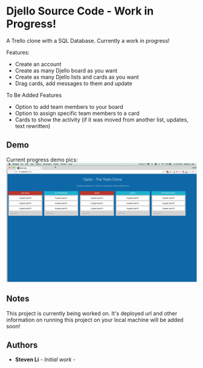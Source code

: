 # Djello Source Code - Work in Progress!

A Trello clone with a SQL Database. Currently a work in progress!

Features:

* Create an account
* Create as many Djello board as you want
* Create as many Djello lists and cards as you want
* Drag cards, add messages to them and update

To Be Added Features

* Option to add team members to your board
* Option to assign specific team members to a card
* Cards to show the activity (if it was moved from another list, updates, text rewritten)

## Demo

Current progress demo pics:
![Alt text](./demo_pics/1.png?raw=true "Djello")

## Notes

This project is currently being worked on. It's deployed url and other information on running
this project on your local machine will be added soon!

## Authors

* **Steven Li** - _Initial work_ -
